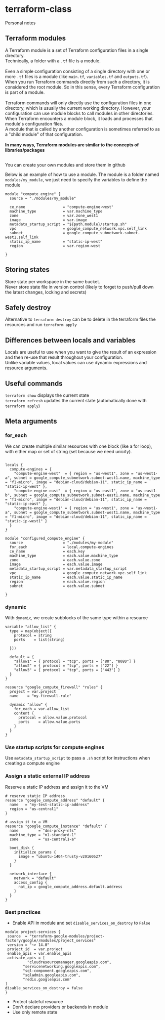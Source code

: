 # terraform-class

Personal notes

## Terraform modules
A Terraform module is a set of Terraform configuration files in a single directory. 
<br>Technically, a folder with a `.tf` file is a module.
<br>
<br>Even a simple configuration consisting of a single directory with one or more `.tf` files is a module (like `main.tf`, `variables.tf` and `outputs.tf`). 
<br>When you run Terraform commands directly from such a directory, it is considered the root module. So in this sense, every Terraform configuration is part of a module. 
<br>
<br>Terraform commands will only directly use the configuration files in one directory, which is usually the current working directory. However, your configuration can use module blocks to call modules in other directories. 
<br>When Terraform encounters a module block, it loads and processes that module's configuration files.
<br>A module that is called by another configuration is sometimes referred to as a "child module" of that configuration.
<br>
<br>**In many ways, Terraform modules are similar to the concepts of libraries/packages**

<br>You can create your own modules and store them in github

Below is an example of how to use a module. The module is a folder named `modules/my_module`, we just need to specify the variables to define the module 
```
module "compute_engine" {
  source = "./modules/my_module"

  ce_name                 = "compute-engine-west"
  machine_type            = var.machine_type
  zone                    = var.zone_west1
  image                   = var.image
  metadata_startup_script = "${path.module}/startup.sh"
  vpc                     = google_compute_network.vpc.self_link
  subnet                  = google_compute_subnetwork.subnet-west1.self_link
  static_ip_name          = "static-ip-west"
  region                  = var.region-west

}
```

## Storing states
Store state per workspace in the same bucket.
<br>Never store state file in version control (likely to forget to push/pull down the latest changes, locking and secrets)

## Safely destroy
Alternative to `terraform destroy` can be to delete in the terraform files the resources and run `terraform apply` 

## Differences between locals and variables
Locals are useful to use when you want to give the result of an expression and then re-use that result throughout your configuration.
<br>Unlike variable values, local values can use dynamic expressions and resource arguments.

## Useful commands
`terraform show` displays the current state
<br>`terraform refresh` updates the current state (automatically done with `terraform apply`)

## Meta arguments
### for_each
We can create multiple similar resources with one block (like a for loop), with either map or set of string (set because we need unicity).
```

locals {
  compute-engines = {
    "compute-engine-west"  = { region = "us-west1", zone = "us-west1-a", subnet = google_compute_subnetwork.subnet-west1.name, machine_type = "f1-micro", image = "debian-cloud/debian-11", static_ip_name = "static-ip-west" },
    "compute-engine-east"  = { region = "us-east1", zone = "us-east1-b", subnet = google_compute_subnetwork.subnet-east1.name, machine_type = "f1-micro", image = "debian-cloud/debian-11", static_ip_name = "static-ip-east" },
    "compute-engine-west1" = { region = "us-west1", zone = "us-west1-a", subnet = google_compute_subnetwork.subnet-west1.name, machine_type = "f1-micro", image = "debian-cloud/debian-11", static_ip_name = "static-ip-west1" }
  }
}

module "configured_compute_engine" {
  source                  = "./modules/my-module"
  for_each                = local.compute-engines
  ce_name                 = each.key
  machine_type            = each.value.machine_type
  zone                    = each.value.zone
  image                   = each.value.image
  metadata_startup_script = var.metadata_startup_script
  vpc                     = google_compute_network.vpc.self_link
  static_ip_name          = each.value.static_ip_name
  region                  = each.value.region
  subnet                  = each.value.subnet

}
```

### dynamic
With `dynamic`, we create subblocks of the same type within a resource
```
variable "allow_list" {
  type = map(object({
    protocol = string
    ports    = list(string)

  }))

  default = {
    "allow1" = { protocol = "tcp", ports = ["80", "8080"] }
    "allow2" = { protocol = "tcp", ports = ["22"] }
    "allow3" = { protocol = "tcp", ports = ["443"] }
  }
}

resource "google_compute_firewall" "rules" {
  project = var.project
  name    = "my-firewall-rule"
  
  dynamic "allow" {
    for_each = var.allow_list
    content {
      protocol = allow.value.protocol
      ports    = allow.value.ports
    }
  }
}
```

### Use startup scripts for compute engines
Use `metadata_startup_script` to pass a `.sh` script for instructions when creating a compute engine

### Assign a static external IP address
Reserve a static IP address and assign it to the VM

```
# reserve static IP address
resource "google_compute_address" "default" {
  name   = "my-test-static-ip-address"
  region = "us-central1"
}

# assign it to a VM
resource "google_compute_instance" "default" {
  name         = "dns-proxy-nfs"
  machine_type = "n1-standard-1"
  zone         = "us-central1-a"

  boot_disk {
    initialize_params {
      image = "ubuntu-1404-trusty-v20160627"
    }
  }

  network_interface {
    network = "default"
    access_config {
      nat_ip = google_compute_address.default.address
    }
  }
}
```

### Best practices
- Enable API in module and set `disable_services_on_destroy` to `False`
```
module project-services {
 source  = "terraform-google-modules/project-factory/google//modules/project_services"
 version = "~> 14.0"
 project_id  = var.project
 enable_apis = var.enable_apis
 activate_apis = [
   		  "cloudresourcemanager.googleapis.com",
        "servicenetworking.googleapis.com",
        "sql-component.googleapis.com",
        "sqladmin.googleapis.com",
        "redis.googleapis.com"
]
disable_services_on_destroy = false
}
```
- Protect stateful resource
- Don't declare providers or backends in module
- Use only remote state
